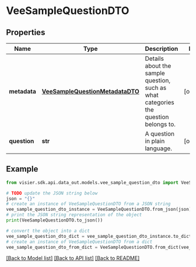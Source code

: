 # VeeSampleQuestionDTO


## Properties

Name | Type | Description | Notes
------------ | ------------- | ------------- | -------------
**metadata** | [**VeeSampleQuestionMetadataDTO**](VeeSampleQuestionMetadataDTO.md) | Details about the sample question, such as what categories the question belongs to. | [optional] 
**question** | **str** | A question in plain language. | [optional] 

## Example

```python
from visier.sdk.api.data_out.models.vee_sample_question_dto import VeeSampleQuestionDTO

# TODO update the JSON string below
json = "{}"
# create an instance of VeeSampleQuestionDTO from a JSON string
vee_sample_question_dto_instance = VeeSampleQuestionDTO.from_json(json)
# print the JSON string representation of the object
print(VeeSampleQuestionDTO.to_json())

# convert the object into a dict
vee_sample_question_dto_dict = vee_sample_question_dto_instance.to_dict()
# create an instance of VeeSampleQuestionDTO from a dict
vee_sample_question_dto_from_dict = VeeSampleQuestionDTO.from_dict(vee_sample_question_dto_dict)
```
[[Back to Model list]](../README.md#documentation-for-models) [[Back to API list]](../README.md#documentation-for-api-endpoints) [[Back to README]](../README.md)


